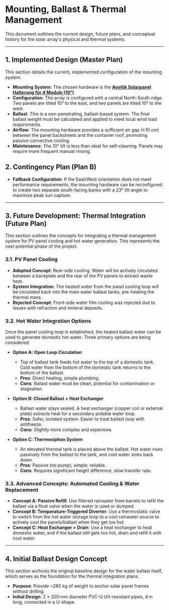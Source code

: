 # Mounting, Ballast & Thermal Management

This document outlines the current design, future plans, and conceptual history for the solar array's physical and thermal systems.

---

## 1. Implemented Design (Master Plan)

This section details the current, implemented configuration of the mounting system.

*   **Mounting System**: The chosen hardware is the **[Avoltik Solarpanel Halterung für 4 Module (10°)](https://pv-insel.de/products/avoltik-solarpanel-halterung-for-4-module-komplettset-for-solarmodule-bis-2000-1200-mm)**.
*   **Configuration**: The array is configured with a central North-South ridge. Two panels are tilted 10° to the east, and two panels are tilted 10° to the west.
*   **Ballast**: This is a non-penetrating, ballast-based system. The final ballast weight must be calculated and applied to meet local wind load requirements.
*   **Airflow**: The mounting hardware provides a sufficient air gap (≥10 cm) between the panel backsheets and the container roof, promoting passive convective cooling.
*   **Maintenance**: The 10° tilt is less than ideal for self-cleaning. Panels may require more frequent manual rinsing.

## 2. Contingency Plan (Plan B)

*   **Fallback Configuration**: If the East/West orientation does not meet performance requirements, the mounting hardware can be reconfigured to create two separate south-facing banks with a 23° tilt angle to maximize peak sun capture.

---

## 3. Future Development: Thermal Integration (Future Plan)

This section outlines the concepts for integrating a thermal management system for PV panel cooling and hot water generation. This represents the next potential phase of the project.

### 3.1. PV Panel Cooling

*   **Adopted Concept**: Rear-side cooling. Water will be actively circulated between a backplate and the rear of the PV panels to extract waste heat.
*   **System Integration**: The heated water from the panel cooling loop will be circulated back into the main water ballast tanks, pre-heating the thermal mass.
*   **Rejected Concept**: Front-side water film cooling was rejected due to issues with refraction and mineral deposits.

### 3.2. Hot Water Integration Options

Once the panel cooling loop is established, the heated ballast water can be used to generate domestic hot water. Three primary options are being considered:

*   **Option A: Open Loop Circulation**
    *   Top of ballast tank feeds hot water to the top of a domestic tank. Cold water from the bottom of the domestic tank returns to the bottom of the ballast.
    *   **Pros**: Direct heating, simple plumbing.
    *   **Cons**: Ballast water must be clean, potential for contamination or stagnation.

*   **Option B: Closed Ballast + Heat Exchanger**
    *   Ballast water stays sealed. A heat exchanger (copper coil or external plate) extracts heat for a secondary potable water loop.
    *   **Pros**: Safer, isolated system. Easier to treat ballast loop with antifreeze.
    *   **Cons**: Slightly more complex and expensive.

*   **Option C: Thermosiphon System**
    *   An elevated thermal tank is placed above the ballast. Hot water rises passively from the ballast to the tank, and cold water sinks back down.
    *   **Pros**: Passive (no pump), simple, reliable.
    *   **Cons**: Requires significant height difference, slow transfer rate.

### 3.3. Advanced Concepts: Automated Cooling & Water Replacement

*   **Concept A: Passive Refill**: Use filtered rainwater from barrels to refill the ballast via a float valve when the water is used or dumped.
*   **Concept B: Temperature-Triggered Diverter**: Use a thermostatic valve to switch from the hot water storage loop to a cool rainwater source to actively cool the panels/ballast when they get too hot.
*   **Concept C: Heat Exchanger + Drain**: Use a heat exchanger to heat domestic water, and if the ballast still gets too hot, drain and refill it with cool water.

---

## 4. Initial Ballast Design Concept

This section archives the original baseline design for the water ballast itself, which serves as the foundation for the thermal integration plans.

*   **Purpose**: Provide ~280 kg of weight to anchor solar panel frames without drilling.
*   **Initial Design**: 2 × 200 mm diameter PVC-U UV-resistant pipes, 4 m long, connected in a U-shape.